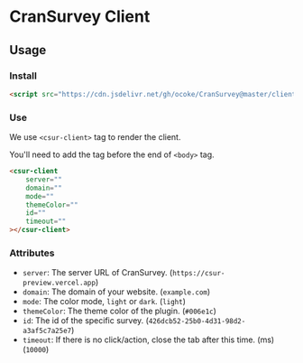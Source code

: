 # CranSurvey Client

## Usage

### Install

```html
<script src="https://cdn.jsdelivr.net/gh/ocoke/CranSurvey@master/client/dist/csur-client.min.js" type="module"></script>
```

### Use

We use `<csur-client>` tag to render the client.

You'll need to add the tag before the end of `<body>` tag.


```html
<csur-client 
    server=""
    domain=""
    mode=""
    themeColor=""
    id=""
    timeout=""
></csur-client>
```

### Attributes

- `server`: The server URL of CranSurvey. (`https://csur-preview.vercel.app`)
- `domain`: The domain of your website. (`example.com`)
- `mode`: The color mode, `light` or `dark`. (`light`)
- `themeColor`: The theme color of the plugin. (`#006e1c`)
- `id`: The id of the specific survey. (`426dcb52-25b0-4d31-98d2-a3af5c7a25e7`)
- `timeout`: If there is no click/action, close the tab after this time. (ms) (`10000`)